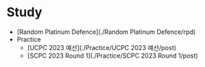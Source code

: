 # Study

- [Random Platinum Defence](./Random Platinum Defence/rpd)
- Practice
    - [UCPC 2023 예선](./Practice/UCPC 2023 예선/post)
    - [SCPC 2023 Round 1](./Practice/SCPC 2023 Round 1/post)